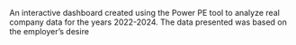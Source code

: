 An interactive dashboard created using the Power PE tool to analyze real company data for the years 2022-2024. The data presented was based on the employer’s desire
